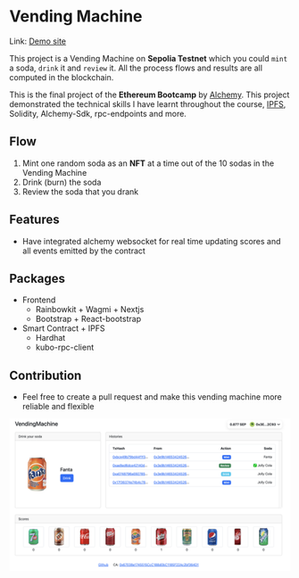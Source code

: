 # Vending Machine

Link: [Demo site](https://vending-machine-psi.vercel.app/)

This project is a Vending Machine on **Sepolia Testnet** which you could `mint` a soda, `drink` it and `review` it. All the process flows and results are all computed in the blockchain.

This is the final project of the **Ethereum Bootcamp** by [Alchemy](https://www.alchemy.com/). This project demonstrated the technical skills I have learnt throughout the course, [IPFS](https://www.ipfs.tech/), Solidity, Alchemy-Sdk, rpc-endpoints and more. 

## Flow
1. Mint one random soda as an **NFT** at a time out of the 10 sodas in the Vending Machine
2. Drink (burn) the soda
3. Review the soda that you drank

## Features
- Have integrated alchemy websocket for real time updating scores and all events emitted by the contract

## Packages
- Frontend
	- Rainbowkit + Wagmi + Nextjs 
	- Bootstrap + React-bootstrap
- Smart Contract + IPFS
	- Hardhat
	- kubo-rpc-client

## Contribution
- Feel free to create a pull request and make this vending machine more reliable and flexible

<img src="./vendingmachine.png" width="800" />


